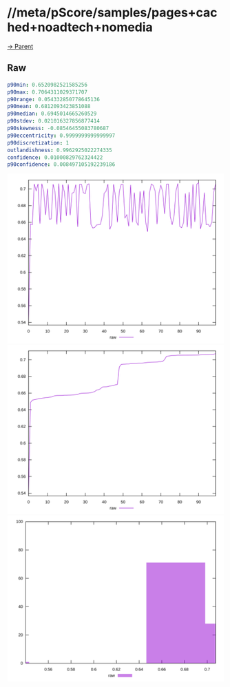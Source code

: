 
# //meta/pScore/samples/pages+cached+noadtech+nomedia

[→ Parent](../..)


## Raw


```yaml
p90min: 0.6520982521585256
p90max: 0.7064311029371707
p90range: 0.054332850778645136
p90mean: 0.6812093423851088
p90median: 0.6945014665260529
p90stdev: 0.021016327856877414
p90skewness: -0.08546455083780687
p90eccentricity: 0.9999999999999997
p90discretization: 1
outlandishness: 0.9962925022274335
confidence: 0.01000829762324422
p90confidence: 0.008497105192239186

```

![PLOT: raw-values](./raw/values.svg)![PLOT: raw-sorted](./raw/sorted.svg)![PLOT: raw-histogram](./raw/histogram.svg)